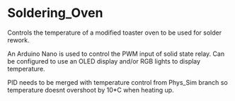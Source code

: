 # Soldering_Oven
Controls the temperature of a modified toaster oven to be used for solder rework.

An Arduino Nano is used to control the PWM input of solid state relay.
Can be configured to use an OLED display and/or RGB lights to display temperature.

PID needs to be merged with temperature control from Phys_Sim branch so temperature doesnt overshoot by 10*C when heating up.
